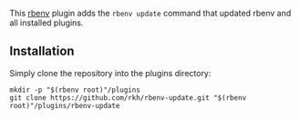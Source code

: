 This [rbenv](http://rbenv.org/) plugin adds the `rbenv update` command that updated rbenv and all installed plugins.

## Installation

Simply clone the repository into the plugins directory:

    mkdir -p "$(rbenv root)"/plugins
    git clone https://github.com/rkh/rbenv-update.git "$(rbenv root)"/plugins/rbenv-update

